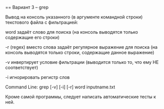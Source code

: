 == Вариант 3 – grep

Вывод на консоль указанного (в аргументе командной строки) текстового файла с фильтрацией:

word задаёт слово для поиска (на консоль выводятся только содержащие его строки)

-r (regex) вместо слова задаёт регулярное выражение для поиска (на консоль выводятся только строки, содержащие данное выражение)

-v инвертирует условие фильтрации (выводится только то, что ему НЕ соответствует)

-i игнорировать регистр слов

Command Line: grep [-v] [-i] [-r] word inputname.txt

Кроме самой программы, следует написать автоматические тесты к ней.